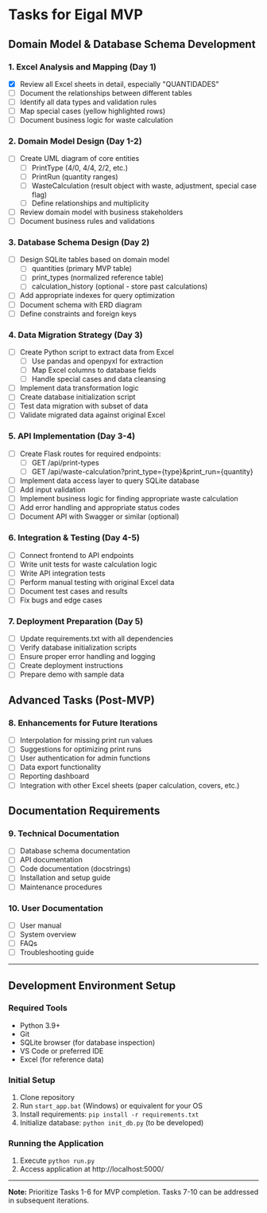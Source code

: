 # Tasks for Eigal MVP

## Domain Model & Database Schema Development

### 1. Excel Analysis and Mapping (Day 1)
- [x] Review all Excel sheets in detail, especially "QUANTIDADES"
- [ ] Document the relationships between different tables
- [ ] Identify all data types and validation rules
- [ ] Map special cases (yellow highlighted rows)
- [ ] Document business logic for waste calculation

### 2. Domain Model Design (Day 1-2)
- [ ] Create UML diagram of core entities
  - [ ] PrintType (4/0, 4/4, 2/2, etc.)
  - [ ] PrintRun (quantity ranges)
  - [ ] WasteCalculation (result object with waste, adjustment, special case flag)
  - [ ] Define relationships and multiplicity
- [ ] Review domain model with business stakeholders
- [ ] Document business rules and validations

### 3. Database Schema Design (Day 2)
- [ ] Design SQLite tables based on domain model
  - [ ] quantities (primary MVP table)
  - [ ] print_types (normalized reference table)
  - [ ] calculation_history (optional - store past calculations)
- [ ] Add appropriate indexes for query optimization
- [ ] Document schema with ERD diagram
- [ ] Define constraints and foreign keys

### 4. Data Migration Strategy (Day 3)
- [ ] Create Python script to extract data from Excel
  - [ ] Use pandas and openpyxl for extraction
  - [ ] Map Excel columns to database fields
  - [ ] Handle special cases and data cleansing
- [ ] Implement data transformation logic
- [ ] Create database initialization script
- [ ] Test data migration with subset of data
- [ ] Validate migrated data against original Excel

### 5. API Implementation (Day 3-4)
- [ ] Create Flask routes for required endpoints:
  - [ ] GET /api/print-types
  - [ ] GET /api/waste-calculation?print_type={type}&print_run={quantity}
- [ ] Implement data access layer to query SQLite database
- [ ] Add input validation
- [ ] Implement business logic for finding appropriate waste calculation
- [ ] Add error handling and appropriate status codes
- [ ] Document API with Swagger or similar (optional)

### 6. Integration & Testing (Day 4-5)
- [ ] Connect frontend to API endpoints
- [ ] Write unit tests for waste calculation logic
- [ ] Write API integration tests
- [ ] Perform manual testing with original Excel data
- [ ] Document test cases and results
- [ ] Fix bugs and edge cases

### 7. Deployment Preparation (Day 5)
- [ ] Update requirements.txt with all dependencies
- [ ] Verify database initialization scripts
- [ ] Ensure proper error handling and logging
- [ ] Create deployment instructions
- [ ] Prepare demo with sample data

## Advanced Tasks (Post-MVP)

### 8. Enhancements for Future Iterations
- [ ] Interpolation for missing print run values
- [ ] Suggestions for optimizing print runs
- [ ] User authentication for admin functions
- [ ] Data export functionality
- [ ] Reporting dashboard
- [ ] Integration with other Excel sheets (paper calculation, covers, etc.)

## Documentation Requirements

### 9. Technical Documentation
- [ ] Database schema documentation
- [ ] API documentation
- [ ] Code documentation (docstrings)
- [ ] Installation and setup guide
- [ ] Maintenance procedures

### 10. User Documentation
- [ ] User manual
- [ ] System overview
- [ ] FAQs
- [ ] Troubleshooting guide

---

## Development Environment Setup

### Required Tools
- Python 3.9+
- Git
- SQLite browser (for database inspection)
- VS Code or preferred IDE
- Excel (for reference data)

### Initial Setup
1. Clone repository
2. Run `start_app.bat` (Windows) or equivalent for your OS
3. Install requirements: `pip install -r requirements.txt`
4. Initialize database: `python init_db.py` (to be developed)

### Running the Application
1. Execute `python run.py`
2. Access application at http://localhost:5000/

---

**Note:** Prioritize Tasks 1-6 for MVP completion. Tasks 7-10 can be addressed in subsequent iterations.